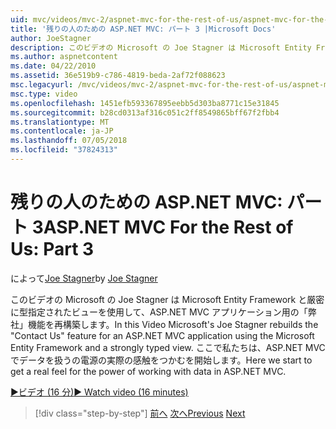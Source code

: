 ```yaml
---
uid: mvc/videos/mvc-2/aspnet-mvc-for-the-rest-of-us/aspnet-mvc-for-the-rest-of-us-part-3
title: '残りの人のための ASP.NET MVC: パート 3 |Microsoft Docs'
author: JoeStagner
description: このビデオの Microsoft の Joe Stagner は Microsoft Entity Framework と厳密に ty を使用して、ASP.NET MVC アプリケーション用の問い合わせ 機能を再構築しています.
ms.author: aspnetcontent
ms.date: 04/22/2010
ms.assetid: 36e519b9-c786-4819-beda-2af72f088623
msc.legacyurl: /mvc/videos/mvc-2/aspnet-mvc-for-the-rest-of-us/aspnet-mvc-for-the-rest-of-us-part-3
msc.type: video
ms.openlocfilehash: 1451efb593367895eebb5d303ba8771c15e31845
ms.sourcegitcommit: b28cd0313af316c051c2ff8549865bff67f2fbb4
ms.translationtype: MT
ms.contentlocale: ja-JP
ms.lasthandoff: 07/05/2018
ms.locfileid: "37824313"
---
```

<a name="aspnet-mvc-for-the-rest-of-us-part-3"></a><span data-ttu-id="d5350-103">残りの人のための ASP.NET MVC: パート 3</span><span class="sxs-lookup"><span data-stu-id="d5350-103">ASP.NET MVC For the Rest of Us: Part 3</span></span>
====================
<span data-ttu-id="d5350-104">によって[Joe Stagner](https://github.com/JoeStagner)</span><span class="sxs-lookup"><span data-stu-id="d5350-104">by [Joe Stagner](https://github.com/JoeStagner)</span></span>

<span data-ttu-id="d5350-105">このビデオの Microsoft の Joe Stagner は Microsoft Entity Framework と厳密に型指定されたビューを使用して、ASP.NET MVC アプリケーション用の「弊社」機能を再構築します。</span><span class="sxs-lookup"><span data-stu-id="d5350-105">In this Video Microsoft's Joe Stagner rebuilds the "Contact Us" feature for an ASP.NET MVC application using the Microsoft Entity Framework and a strongly typed view.</span></span> <span data-ttu-id="d5350-106">ここで私たちは、ASP.NET MVC でデータを扱うの電源の実際の感触をつかむを開始します。</span><span class="sxs-lookup"><span data-stu-id="d5350-106">Here we start to get a real feel for the power of working with data in ASP.NET MVC.</span></span>

[<span data-ttu-id="d5350-107">&#9654;ビデオ (16 分)</span><span class="sxs-lookup"><span data-stu-id="d5350-107">&#9654; Watch video (16 minutes)</span></span>](https://channel9.msdn.com/Blogs/ASP-NET-Site-Videos/aspnet-mvc-for-the-rest-of-us-part-3)

> [!div class="step-by-step"]
> <span data-ttu-id="d5350-108">[前へ](aspnet-mvc-for-the-rest-of-us-part-2.md)
> [次へ](aspnet-mvc-for-the-rest-of-us-part-4.md)</span><span class="sxs-lookup"><span data-stu-id="d5350-108">[Previous](aspnet-mvc-for-the-rest-of-us-part-2.md)
[Next](aspnet-mvc-for-the-rest-of-us-part-4.md)</span></span>
